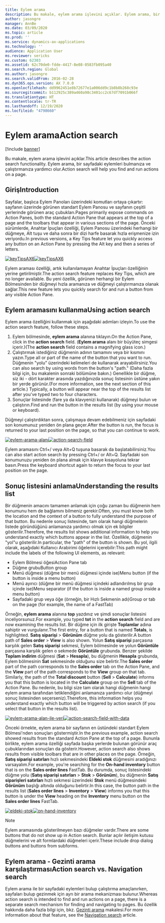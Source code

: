 ```yaml
---
title: Eylem arama
description: Bu makale, eylem arama işlevini açıklar. Eylem arama, bir sayfadaki eylemleri bulmanıza ve çalıştırmanıza yardımcı olur.
author: jasongre
manager: AnnBe
ms.date: 03/09/2020
ms.topic: article
ms.prod: ''
ms.service: dynamics-ax-applications
ms.technology: ''
audience: Application User
ms.reviewer: sericks
ms.custom: 62303
ms.assetid: 62c70de0-fdde-4417-8e08-0583fb095a40
ms.search.region: Global
ms.author: jasongre
ms.search.validFrom: 2016-02-28
ms.dyn365.ops.version: AX 7.0.0
ms.openlocfilehash: dd9962451e8b72677e1a006dd9c1b8b8b268c93e
ms.sourcegitcommit: b112925c389a460a98c3401cc2c67df7091b066f
ms.translationtype: HT
ms.contentlocale: tr-TR
ms.lasthandoff: 12/19/2020
ms.locfileid: "4798660"
---
```

# <a name="action-search"></a><span data-ttu-id="a8de5-104">Eylem arama</span><span class="sxs-lookup"><span data-stu-id="a8de5-104">Action search</span></span>

[!include [banner](../includes/banner.md)]

<span data-ttu-id="a8de5-105">Bu makale, eylem arama işlevini açıklar.</span><span class="sxs-lookup"><span data-stu-id="a8de5-105">This article describes the action search functionality.</span></span> <span data-ttu-id="a8de5-106">Eylem arama, bir sayfadaki eylemleri bulmanıza ve çalıştırmanıza yardımcı olur.</span><span class="sxs-lookup"><span data-stu-id="a8de5-106">Action search will help you find and run actions on a page.</span></span>

## <a name="introduction"></a><span data-ttu-id="a8de5-107">Giriş</span><span class="sxs-lookup"><span data-stu-id="a8de5-107">Introduction</span></span>

<span data-ttu-id="a8de5-108">Sayfalar, başlıca Eylem Panoları üzerindeki komutları ortaya çıkartır: sayfanın üzerinde görünen standart Eylem Panosu ve sayfanın çeşitli yerlerinde görünen araç çubukları.</span><span class="sxs-lookup"><span data-stu-id="a8de5-108">Pages primarily expose commands on Action Panes, both the standard Action Pane that appears at the top of a page and the toolbars that appear in various sections of the page.</span></span> <span data-ttu-id="a8de5-109">Önceki sürümlerde, Anahtar İpuçları özelliği, Eylem Panosu üzerindeki herhangi bir düğmeye, Alt tuşu ve daha sonra bir dizi harfe basarak hızla erişmenize izin veriyordu.</span><span class="sxs-lookup"><span data-stu-id="a8de5-109">In previous versions, a Key Tips feature let you quickly access any button on an Action Pane by pressing the Alt key and then a series of letters.</span></span>

<span data-ttu-id="a8de5-110">[![keyTipsAX6](./media/keytipsax6.png)](./media/keytipsax6.png)</span><span class="sxs-lookup"><span data-stu-id="a8de5-110">[![keyTipsAX6](./media/keytipsax6.png)](./media/keytipsax6.png)</span></span>

<span data-ttu-id="a8de5-111">Eylem araması özelliği, artık kullanılamayan Anahtar İpuçları özelliğinin yerine getirilmiştir.</span><span class="sxs-lookup"><span data-stu-id="a8de5-111">The action search feature replaces Key Tips, which are no longer available.</span></span> <span data-ttu-id="a8de5-112">Bu yeni özellik, görünen herhangi bir Eylem Bölmesinden bir düğmeyi hızla aramanıza ve düğmeyi çalıştırmanıza olanak sağlar.</span><span class="sxs-lookup"><span data-stu-id="a8de5-112">This new feature lets you quickly search for and run a button from any visible Action Pane.</span></span>

## <a name="using-action-search"></a><span data-ttu-id="a8de5-113">Eylem aramasını kullanma</span><span class="sxs-lookup"><span data-stu-id="a8de5-113">Using action search</span></span>

<span data-ttu-id="a8de5-114">Eylem arama özelliğini kullanmak için aşağıdaki adımları izleyin.</span><span class="sxs-lookup"><span data-stu-id="a8de5-114">To use the action search feature, follow these steps.</span></span>

1. <span data-ttu-id="a8de5-115">Eylem bölmesinde, **eylem arama** alanına tıklayın.</span><span class="sxs-lookup"><span data-stu-id="a8de5-115">On the Action Pane, click in the **action search** field.</span></span> <span data-ttu-id="a8de5-116">(**Eylem arama** alanı bir büyüteç simgesi içerir.)</span><span class="sxs-lookup"><span data-stu-id="a8de5-116">(The **action search** field contains a magnifying glass icon.)</span></span>
2. <span data-ttu-id="a8de5-117">Çalıştırmak istediğiniz düğmenin adının tamamını veya bir kısmını yazın.</span><span class="sxs-lookup"><span data-stu-id="a8de5-117">Type all or part of the name of the button that you want to run.</span></span> <span data-ttu-id="a8de5-118">Düğmenin "yolu" üzerindeki kelimeleri de kullanarak arayabilirsiniz.</span><span class="sxs-lookup"><span data-stu-id="a8de5-118">You can also search by using words from the button's "path."</span></span> <span data-ttu-id="a8de5-119">(Daha fazla bilgi için, bu makalenin sonraki bölümüne bakın.) Genellikle bir düğme, siz iki - dört karakter arasında yazdığınızda sonuç listesinin üstüne yakın bir yerde görünür.</span><span class="sxs-lookup"><span data-stu-id="a8de5-119">(For more information, see the next section of this article.) Typically, a button will appear near the top of the results list after you've typed two to four characters.</span></span>
3. <span data-ttu-id="a8de5-120">Sonuçlar listesinde (fare ya da klavyenizi kullanarak) düğmeyi bulun ve çalıştırın.</span><span class="sxs-lookup"><span data-stu-id="a8de5-120">Find and run the button in the results list (by using your mouse or keyboard).</span></span>

<span data-ttu-id="a8de5-121">Düğmeyi çalıştırdıktan sonra, çalışmaya devam edebilmeniz için sayfadaki son konumunuz yeniden ön plana geçer.</span><span class="sxs-lookup"><span data-stu-id="a8de5-121">After the button is run, the focus is returned to your last position on the page, so that you can continue to work.</span></span>

<span data-ttu-id="a8de5-122">[![eylem-arama-alanı](./media/action-search-field.png)](./media/action-search-field.png)</span><span class="sxs-lookup"><span data-stu-id="a8de5-122">[![action-search-field](./media/action-search-field.png)](./media/action-search-field.png)</span></span>

<span data-ttu-id="a8de5-123">Eylem aramasını Ctrl+/ veya Alt+Q tuşuna basarak da başlatabilirsiniz.</span><span class="sxs-lookup"><span data-stu-id="a8de5-123">You can also start action search by pressing Ctrl+/ or Alt+Q.</span></span> <span data-ttu-id="a8de5-124">Sayfadaki son konumunuzu yeniden ön plana almak için klavye kısayoluna tekrar basın.</span><span class="sxs-lookup"><span data-stu-id="a8de5-124">Press the keyboard shortcut again to return the focus to your last position on the page.</span></span>

## <a name="understanding-the-results-list"></a><span data-ttu-id="a8de5-125">Sonuç listesini anlama</span><span class="sxs-lookup"><span data-stu-id="a8de5-125">Understanding the results list</span></span>

<span data-ttu-id="a8de5-126">Bir düğmenin amacını tamamen anlamak için çoğu zaman bu düğmenin hem konumunu hem de bağlamını bilmeniz gerekir.</span><span class="sxs-lookup"><span data-stu-id="a8de5-126">Often, you must know both the location and the context of a button to fully understand the purpose of that button.</span></span> <span data-ttu-id="a8de5-127">Bu nedenle sonuç listesinde, tam olarak hangi düğmelerin listede göründüğünü anlamanıza yardımcı olmak için ek bilgiler gösterilir.</span><span class="sxs-lookup"><span data-stu-id="a8de5-127">Therefore, the results list shows additional information to help you understand exactly which buttons appear in the list.</span></span> <span data-ttu-id="a8de5-128">Özellikle, düğmenin "yol"u gösterilir.</span><span class="sxs-lookup"><span data-stu-id="a8de5-128">In particular, the "path" of the button is shown.</span></span> <span data-ttu-id="a8de5-129">Bu yol, ilgili olarak, aşağıdaki Kullanıcı Arabirimi öğelerini içerebilir:</span><span class="sxs-lookup"><span data-stu-id="a8de5-129">This path might include the labels of the following UI elements, as relevant:</span></span>

- <span data-ttu-id="a8de5-130">Eylem Bölmesi öğesi</span><span class="sxs-lookup"><span data-stu-id="a8de5-130">Action Pane tab</span></span>
- <span data-ttu-id="a8de5-131">Düğme grubu</span><span class="sxs-lookup"><span data-stu-id="a8de5-131">Button group</span></span>
- <span data-ttu-id="a8de5-132">Menü düğmesi (düğme bir menü düğmesi içinde ise)</span><span class="sxs-lookup"><span data-stu-id="a8de5-132">Menu button (if the button is inside a menu button)</span></span>
- <span data-ttu-id="a8de5-133">Menü ayırıcı (düğme bir menü düğmesi içindeki adlandırılmış bir grup içinde ise)</span><span class="sxs-lookup"><span data-stu-id="a8de5-133">Menu separator (if the button is inside a named group inside a menu button)</span></span>
- <span data-ttu-id="a8de5-134">Sayfadaki grup veya öğe (örneğin, bir Hızlı Sekmenin adı)</span><span class="sxs-lookup"><span data-stu-id="a8de5-134">Group or tab on the page (for example, the name of a FastTab)</span></span>

<span data-ttu-id="a8de5-135">Örneğin, **eylem arama** alanına **top** yazdınız ve şimdi sonuçlar listesini inceliyorsunuz.</span><span class="sxs-lookup"><span data-stu-id="a8de5-135">For example, you typed **tot** in the **action search** field and are now examining the results list.</span></span> <span data-ttu-id="a8de5-136">Bir düğme için ilk girişte **Toplamlar** adına sahiptir ve vurgulanır.</span><span class="sxs-lookup"><span data-stu-id="a8de5-136">The first entry, for a button that is named **Totals**, is highlighted.</span></span> <span data-ttu-id="a8de5-137">**Satış siparişi** &gt; **Görünüm** düğme yolu da gösterilir.</span><span class="sxs-lookup"><span data-stu-id="a8de5-137">A button path of **Sales order** &gt; **View** is also shown.</span></span> <span data-ttu-id="a8de5-138">Yolun **Satış siparişi** parçasına karşılık gelen **Satış siparişi** sekmesi, Eylem bölmesinde ve yolun **Görüntüle** parçasına karşılık gelen o sekmede **Görüntüle** grubunda. Benzer şekilde **Toplam indirim** düğmesi (**Sat** &gt; **Hesapla**), bu düğmenin **Hesapla** grubunda, Eylem bölmesinin **Sat** sekmesinde olduğunu size belirtir.</span><span class="sxs-lookup"><span data-stu-id="a8de5-138">The **Sales order** part of the path corresponds to the **Sales order** tab on the Action Pane, and the **View** part of the path corresponds to the **View** group on that tab. Similarly, the path of the **Total discount** button (**Sell** &gt; **Calculate**) informs you that this button is located in the **Calculate** group on the **Sell** tab of the Action Pane.</span></span> <span data-ttu-id="a8de5-139">Bu nedenle, bu bilgi size tam olarak hangi düğmenin hangi eylem arama tarafından tetiklendiğini anlamanıza yardımcı olur (düğmeyi sonuç listesinden seçerseniz).</span><span class="sxs-lookup"><span data-stu-id="a8de5-139">Therefore, this information helps you understand exactly which button will be triggered by action search (if you select that button in the results list).</span></span>

<span data-ttu-id="a8de5-140">[![eylem-arama-alan-ile-veri](./media/action-search-field-with-data.png)](./media/action-search-field-with-data.png)</span><span class="sxs-lookup"><span data-stu-id="a8de5-140">[![action-search-field-with-data](./media/action-search-field-with-data.png)](./media/action-search-field-with-data.png)</span></span>

<span data-ttu-id="a8de5-141">Önceki örnekte, eylem arama bir sayfanın en üstündeki standart Eylem Bölmesi'nden sonuçları göstermiştir.</span><span class="sxs-lookup"><span data-stu-id="a8de5-141">In the previous example, action search showed results from the standard Action Pane at the top of a page.</span></span> <span data-ttu-id="a8de5-142">Bununla birlikte, eylem arama özelliği sayfada başka yerlerde bulunan görünür araç çubuklarından sonuçları da gösterir.</span><span class="sxs-lookup"><span data-stu-id="a8de5-142">However, action search also shows results from visible toolbars that are in other places on the page.</span></span> <span data-ttu-id="a8de5-143">Örneğin, **Satış siparişi satırları** hızlı sekmesindeki **Eldeki stok** düğmesini aradığınızı varsayalım.</span><span class="sxs-lookup"><span data-stu-id="a8de5-143">For example, you're searching for the **On-hand inventory** button that is on the **Sales order lines** FastTab.</span></span> <span data-ttu-id="a8de5-144">Bu durumda, sonuç listesindeki düğme yolu (**Satış siparişi satırları** &gt; **Stok** &gt; **Görünüm**), bu düğmenin **Satış siparişleri satırları** hızlı sekmesi üzerindeki **Stok** menü düğmesindeki **Görünüm** başlığı altında olduğunu belirtir.</span><span class="sxs-lookup"><span data-stu-id="a8de5-144">In this case, the button path in the results list (**Sales order lines** &gt; **Inventory** &gt; **View**) informs you that this button is under the **View** heading on the **Inventory** menu button on the **Sales order lines** FastTab.</span></span>

<span data-ttu-id="a8de5-145">[![eldeki-stok](./media/on-hand-inventory.png)](./media/on-hand-inventory.png)</span><span class="sxs-lookup"><span data-stu-id="a8de5-145">[![on-hand-inventory](./media/on-hand-inventory.png)](./media/on-hand-inventory.png)</span></span>

> [!NOTE]
> <span data-ttu-id="a8de5-146">Eylem aramasında gösterilmeyen bazı düğmeler vardır.</span><span class="sxs-lookup"><span data-stu-id="a8de5-146">There are some buttons that do not show up in Action search.</span></span> <span data-ttu-id="a8de5-147">Bunlar açılır iletişim kutusu düğmelerini ve alt formlardaki düğmeleri içerir.</span><span class="sxs-lookup"><span data-stu-id="a8de5-147">These include drop dialog buttons and buttons from subforms.</span></span> 

## <a name="action-search-vs-navigation-search"></a><span data-ttu-id="a8de5-148">Eylem arama - Gezinti arama karşılaştırması</span><span class="sxs-lookup"><span data-stu-id="a8de5-148">Action search vs. Navigation search</span></span>

<span data-ttu-id="a8de5-149">Eylem arama ile bir sayfadaki eylemleri bulup çalıştırma amaçlanırken, sayfaları bulup gezinmek için ayrı bir arama mekanizması bulunur.</span><span class="sxs-lookup"><span data-stu-id="a8de5-149">Whereas action search is intended to find and run actions on a page, there is a separate search mechanism for finding and navigating to pages.</span></span> <span data-ttu-id="a8de5-150">Bu özellik hakkında daha fazla bilgi için, bkz. [Gezinti arama](navigation-search.md) makalesi.</span><span class="sxs-lookup"><span data-stu-id="a8de5-150">For more information about that feature, see the [Navigation search](navigation-search.md) article.</span></span>
